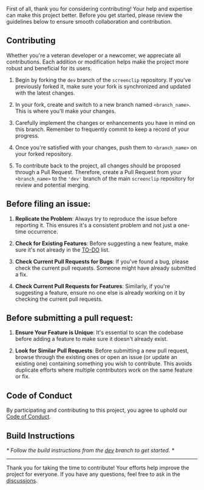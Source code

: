 First of all, thank you for considering contributing! Your help and expertise can make this project better. Before you get started, please review the guidelines below to ensure smooth collaboration and contribution.

## Contributing

Whether you're a veteran developer or a newcomer, we appreciate all contributions. Each addition or modification helps make the project more robust and beneficial for its users.

1. Begin by forking the `dev` branch of the `screenclip` repository. If you've previously forked it, make sure your fork is synchronized and updated with the latest changes.

2. In your fork, create and switch to a new branch named `<branch_name>`. This is where you'll make your changes.

3. Carefully implement the changes or enhancements you have in mind on this branch. Remember to frequently commit to keep a record of your progress.

4. Once you're satisfied with your changes, push them to `<branch_name>` on your forked repository.

5. To contribute back to the project, all changes should be proposed through a Pull Request. Therefore, create a Pull Request from your `<branch_name>` to the `'dev'` branch of the main `screenclip` repository for review and potential merging.

## Before filing an issue:

1. **Replicate the Problem**: Always try to reproduce the issue before reporting it. This ensures it's a consistent problem and not just a one-time occurrence.
   
2. **Check for Existing Features**: Before suggesting a new feature, make sure it's not already in the [TO-DO](https://github.com/0Ky/screenclip/blob/main/TO-DO.md) list.
   
3. **Check Current Pull Requests for Bugs**: If you've found a bug, please check the current pull requests. Someone might have already submitted a fix.
   
4. **Check Current Pull Requests for Features**: Similarly, if you're suggesting a feature, ensure no one else is already working on it by checking the current pull requests.

## Before submitting a pull request:

1. **Ensure Your Feature is Unique**: It's essential to scan the codebase before adding a feature to make sure it doesn't already exist.
   
2. **Look for Similar Pull Requests**: Before submitting a new pull request, browse through the existing ones or open an issue (or update an existing one) containing something you wish to contribute. This avoids duplicate efforts where multiple contributors work on the same feature or fix. 

## Code of Conduct

By participating and contributing to this project, you agree to uphold our [Code of Conduct](https://github.com/0Ky/screenclip/blob/main/CODE_OF_CONDUCT.md).

## Build Instructions

*\* Follow the build instructions from the [dev](https://github.com/0Ky/screenclip/tree/dev#-build-instructions) branch to get started. \**

---

Thank you for taking the time to contribute! Your efforts help improve the project for everyone. If you have any questions, feel free to ask in the [discussions](https://github.com/0Ky/screenclip/discussions).
